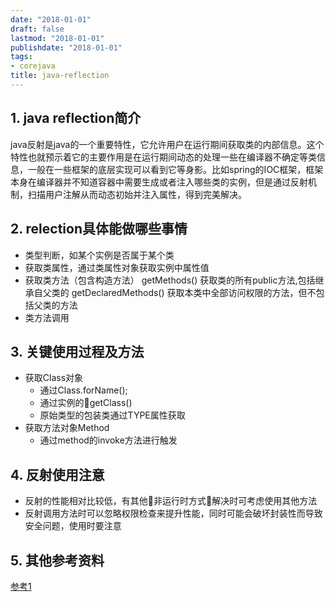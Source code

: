 ```yaml
---
date: "2018-01-01"
draft: false
lastmod: "2018-01-01"
publishdate: "2018-01-01"
tags:
- corejava
title: java-reflection
---
```


## 1. java reflection简介

java反射是java的一个重要特性，它允许用户在运行期间获取类的内部信息。这个特性也就预示着它的主要作用是在运行期间动态的处理一些在编译器不确定等类信息，一般在一些框架的底层实现可以看到它等身影。比如spring的IOC框架，框架本身在编译器并不知道容器中需要生成或者注入哪些类的实例，但是通过反射机制，扫描用户注解从而动态初始并注入属性，得到完美解决。

## 2. relection具体能做哪些事情

* 类型判断，如某个实例是否属于某个类
* 获取类属性，通过类属性对象获取实例中属性值
* 获取类方法（包含构造方法）
    getMethods()  获取类的所有public方法,包括继承自父类的
    getDeclaredMethods()   获取本类中全部访问权限的方法，但不包括父类的方法
* 类方法调用

## 3. 关键使用过程及方法
* 获取Class对象
    * 通过Class.forName();
    * 通过实例的getClass()
    * 原始类型的包装类通过TYPE属性获取
* 获取方法对象Method
    * 通过method的invoke方法进行触发

## 4. 反射使用注意
* 反射的性能相对比较低，有其他非运行时方式解决时可考虑使用其他方法
* 反射调用方法时可以忽略权限检查来提升性能，同时可能会破坏封装性而导致安全问题，使用时要注意

## 5. 其他参考资料
[参考1](https://www.sczyh30.com/posts/Java/java-reflection-1/)
